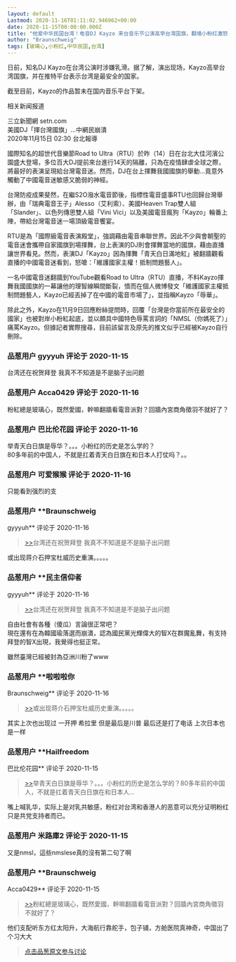 ```yaml
---
layout: default
Lastmod: 2020-11-16T01:11:02.946962+00:00
date: 2020-11-15T00:00:00.000Z
title: "他爱中华民国台湾！电音DJ Kayzo 来台音乐节公演高举台湾国旗，翻墙小粉红激怒"
author: "Braunschweig"
tags: [玻璃心,小粉红,中华民国,台湾]
---
```


日前，知名DJ Kayzo在台湾公演时涉嫌乳滑。据了解，演出现场，Kayzo高举台湾国旗，并在推特平台表示台湾是最安全的国家。  
  
截至目前，Kayzo的作品暂未在国内音乐平台下架。  
  
相关新闻报道  
  
  
三立新聞網 setn.com  
美國DJ「揮台灣國旗」…中網民崩潰  
2020年11月15日 02:30 台北報導  
  
國際知名的超世代音樂節Road to Ultra（RTU）於昨（14）日在台北大佳河濱公園盛大登場，多位百大DJ提前來台進行14天的隔離，只為在疫情肆虐全球之際，將最好的表演呈現給台灣電音迷。然而，DJ在台上揮舞我國國旗的舉動…竟意外觸動了中國電音迷敏感又脆弱的神經。  
  
台灣防疫成果斐然，在繼S2O潑水電音節後，指標性電音盛事RTU也回歸台灣舉辦，由「瑞典電音王子」Alesso（艾利索）、美國Heaven Trap雙人組「Slander」、以色列傳思雙人組「Vini Vici」以及美國電音瘋狗「Kayzo」輪番上陣，帶給台灣電音迷一場頂級電音饗宴。  
  
RTU是為「國際級電音表演殿堂」，強調藉由電音串聯世界。因此不少與會朝聖的電音迷會攜帶自家國旗到場揮舞，台上表演的DJ則會揮舞當地的國旗，藉由直播讓世界看見。然而，表演DJ「Kayzo」因為揮舞「青天白日滿地紅」被翻牆觀看直播的中國電音迷看到，怒嗆：「維護國家主權！抵制問題藝人」。  
  
一名中國電音迷翻牆到YouTube觀看Road to Ultra（RTU）直播，不料Kayzo揮舞我國國旗的一幕讓他的理智線瞬間斷裂，憤而在個人微博發文「維護國家主權抵制問題藝人，Kayzo已經丟掉了在中國的電音市場了」，並指稱Kayzo「辱華」。  
  
除此之外，Kayzo在11月9日回應粉絲提問時，回覆「台灣是你當前所在最安全的國家」也被對岸小粉紅起底，並以頗具中國特色辱罵言詞的「NMSL（你媽死了）」痛罵Kayzo。但據記者實際搜尋，目前該留言及原先的推文似乎已經被Kayzo自行刪除。

            
### 品葱用户 **gyyyuh** 评论于 2020-11-15
        
台湾还在祝贺拜登 我真不不知道是不是脑子出问题
        


            
### 品葱用户 **Acca0429** 评论于 2020-11-16
        
粉紅總是玻璃心，既然愛國，幹嘛翻牆看電音派對？回牆內宮商角徵羽不就好了？
        


            
### 品葱用户 **巴比伦花园** 评论于 2020-11-16
        
举青天白日旗是辱华？。。。小粉红的历史是怎么学的？  
80多年前的中国人，不就是扛着青天白日旗在和日本人打仗吗？。。
        


            
### 品葱用户 **可爱猴猴** 评论于 2020-11-16
        
只能看到强烈的支
        


            
### 品葱用户 **Braunschweig 
gyyyuh** 评论于 2020-11-16
        
> [\>>]( "/article/item_id-545255#")台湾还在祝贺拜登 我真不不知道是不是脑子出问题

  
  
或出现蒋介石押宝杜威历史重演。。。。。
        


            
### 品葱用户 **民主信仰者 
gyyyuh** 评论于 2020-11-16
        
> [\>>]( "/article/item_id-545255#")台湾还在祝贺拜登 我真不不知道是不是脑子出问题

  
自由社會有各種（傻瓜）言論很正常吧？  
現在還有在為韓國瑜落選而崩潰，認為國民黨光輝偉大的智X在群魔亂舞，有支持拜登的智X出現，我覺得也挺正常。  
  
雖然臺灣已經被封為亞洲川粉了www
        


            
### 品葱用户 **啦啦啦你 
Braunschweig** 评论于 2020-11-16
        
> [\>>]( "/article/item_id-545270#")或出现蒋介石押宝杜威历史重演。。。。。

  
  
其实上次也出现过 一开押 希拉里 但是最后是川普 最后还是打了电话 上次日本也是一样
        


            
### 品葱用户 **Hailfreedom 
巴比伦花园** 评论于 2020-11-15
        
> [\>>]( "/article/item_id-545262#")举青天白日旗是辱华？。。。小粉红的历史是怎么学的？80多年前的中国人，不就是扛着青天白日旗在和日本人...

  
嘴上喊乳华，实际上是对乳共敏感，粉红对台湾和香港人的恶意可以充分证明粉红只是共党支持者而已。
        


            
### 品葱用户 **米路庫2** 评论于 2020-11-15
        
又是nmsl，這些nmslese真的沒有第二句了啊
        


            
### 品葱用户 **Braunschweig 
Acca0429** 评论于 2020-11-15
        
> [\>>]( "/article/item_id-545256#")粉紅總是玻璃心，既然愛國，幹嘛翻牆看電音派對？回牆內宮商角徵羽不就好了？

  
  
他们支配听东方红太阳升，大海航行靠舵手，包子铺，方舱医院真神奇，中国出了个习大大
        






> [点击品葱原文参与讨论](https://pincong.rocks/article/26384)

